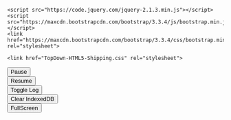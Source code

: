 <!DOCTYPE html>

<!--
     HTML code used with Epic Games HTML5 projects

     much of this is for UE4 development purposes.

     to create a custom HTML file for your project:
     - make a copy of this file - or make one from scratch
     - and put it in: "your project folder"/Build/HTML/GameX.html.template
-->

<html lang="en">
<head>
	<title>TopDown</title>
	<meta charset="utf-8">
	<meta name="viewport" content="width=device-width, initial-scale=1">

	<script src="https://code.jquery.com/jquery-2.1.3.min.js"></script>
	<script src="https://maxcdn.bootstrapcdn.com/bootstrap/3.3.4/js/bootstrap.min.js"></script>
	<link href="https://maxcdn.bootstrapcdn.com/bootstrap/3.3.4/css/bootstrap.min.css" rel="stylesheet">

	<link href="TopDown-HTML5-Shipping.css" rel="stylesheet">
</head>
<body>

<div class="wrapper" id="mainarea">
	<div class="alert alert-warning centered-axis-xy" style="min-height: 20px; display:none;" role="alert" id="compilingmessage">
		<div id='loadTasks'> </div>
	</div>
	<!-- The "tabindex=0" specifier on the canvas is important to allow it to capture keyboard focus when clicking on it with a mouse -->
	<canvas tabindex=0 id="canvas" class="emscripten" oncontextmenu="event.preventDefault()" style="display:none;">
</div>
<div class="row buttonarea text-center" id="buttonrow">
	<div class="col-sm-2 text-center"></div>
	<div class="col-sm-2 text-center"><button type="button" class="btn btn-primary" onclick="try { Module['pauseMainLoop'](); } catch(e) {console.error(e);}">Pause</button></div>
	<div class="col-sm-2 text-center"><button type="button" class="btn btn-primary" onclick="try { Module['resumeMainLoop'](); } catch(e) {console.error(e);}">Resume</button></div>
	<div class="col-sm-2 text-center"><button type="button" class="btn btn-primary" onclick="var w = document.getElementById('logwindow'); w.style.display = w.style.display ? '' : 'none';">Toggle Log</button></div>
	<div class="col-sm-2 text-center"><button type="button" class="btn btn-primary" id='clear_indexeddb' onclick="try { deleteIndexedDBStorage(); } catch(e) {console.error(e);}">Clear IndexedDB</button></div>
	<div class="col-sm-2 text-center"><button type="button" class="btn btn-primary" id="fullscreen_request">FullScreen</button></div>
	<div class="col-sm-2 text-center"></div>
	<div class="col-sm-2 text-center"></div>
</div>
<div class="texthalf text-normal jumbotron " id="logwindow" style='display:none'></div>

<script src="TopDown-HTML5-Shipping.UE4.js"></script>
</body>
</html>

